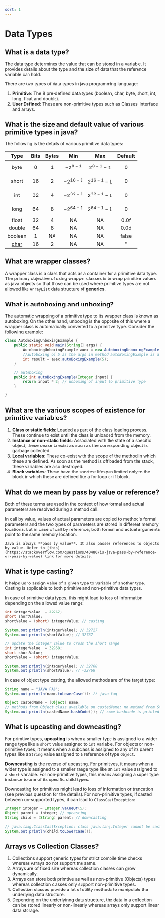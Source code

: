 ```yaml
---
sort: 1
---
```


# Data Types

## What is a data type?

The data type determines the value that can be stored in a variable. It provides details about the type and the size of data that the reference variable can hold.

There are two types of data types in java programming language:

1. **Primitive**: The 8 pre-defined data types (boolean, char, byte, short, int, long, float and double).
2. **User Defined**: These are non-primitive types such as Classes, interface and arrays.

## What is the size and default value of various primitive types in java?

The following is the details of various primitive data types:

|   Type                                         | Bits | Bytes |   Min         |    Max          | Default |
|:----------------------------------------------:|:----:|:-----:|:-------------:|:---------------:|:-------:|
| byte                                           | 8    | 1     | $$-2^{8-1}$$  | $$2^{8-1} -1$$  | 0       |
| short                                          | 16   | 2     | $$-2^{16-1}$$ | $$2^{16-1} -1$$ | 0       |
| int                                            | 32   | 4     | $$-2^{32-1}$$ | $$2^{32-1} -1$$ | 0       |
| long                                           | 64   | 8     | $$-2^{64-1}$$ | $$2^{64-1} -1$$ | 0       |
| float                                          | 32   | 4     | NA            | NA              | 0.0f    |
| double                                         | 64   | 8     | NA            | NA              | 0.0d    |
| boolean                                        | 1    | NA    | NA            | NA              | false   |
| [char](https://stackoverflow.com/a/5078365)    | 16   | 2     | NA            | NA              | ''      |

## What are wrapper classes?

A wrapper class is a class that acts as a container for a primitive data type. The primary objective of using wrapper classes is to wrap primitive values as java objects so that those can be used where primitive types are not allowed like `ArrayList` data structure of **generics**.

## What is autoboxing and unboxing?

The automatic wrapping of a primitive type to its wrapper class is known as autoboxing. On the other hand, unboxing is the opposite of this where a wrapper class is automatically converted to a primitive type. Consider the following example:

```java
class AutoboxingUnboxingExample {
    public static void main(String[] args) {
        AutoboxingUnboxingExample auex = new AutoboxingUnboxingExample();
        //autoboxing of 5 as the args in method autoBoxingExample is a wrapper type
        int result = auex.autoBoxingExample(5);
    }

    // autoboxing
    public int autoBoxingExample(Integer input) {
        return input * 2; // unboxing of input to primitive type
    }

}
```

## What are the various scopes of existence for primitive variables?

1. **Class or static fields**: Loaded as part of the class loading process. These continue to exist until the class is unloaded from the memory.
2. **Instance or non-static fields**: Associated with the state of a specific object, these cease to exist as soon as the corresponding object is garbage collected.
3. **Local variables**: These co-exist with the scope of the method in which these are defined. As soon as the method is offloaded from the stack, these variables are also destroyed.
4. **Block variables**: These have the shortest lifespan limited only to the block in which these are defined like a for loop or if block.

## What do we mean by pass by value or reference?

Both of these terms are used in the context of how formal and actual parameters are resolved during a method call.

In call by value, values of actual parameters are copied to method's formal parameters and the two types of parameters are stored in different memory locations. But in case of call by reference, both formal and actual arguments point to the same memory location.

```tip
Java is always **pass by value**. It also passes references to objects by value. Refer to [this](https://stackoverflow.com/questions/40480/is-java-pass-by-reference-or-pass-by-value) link for more details.
```

## What is type casting?

It helps us to assign value of a given type to variable of another type. Casting is applicable to both primitive and non-primitive data types.

In case of primitive data types, this might lead to loss of information depending on the allowed value range:

```java
int integerValue  = 32767;
short shortValue;
shortValue = (short) integerValue; // casting

System.out.println(integerValue); // 32727
System.out.println(shortValue); // 32767

// update the integer value to cross the short range
int integerValue  = 32768;
short shortValue;
shortValue = (short) integerValue;

System.out.println(integerValue); // 32768
System.out.println(shortValue); // -32768
```

In case of object type casting, the allowed methods are of the target type:

```java
String name = "JAVA FAQ";
System.out.println(name.toLowerCase()); // java faq

Object castedName = (Object) name;
// methods from Object class available on castedName; no method from String class available here
System.out.println(castedName.hashCode()); // some hashcode is printed 
```

## What is upcasting and downcasting?

For primtive types, **upcasting** is when a smaller type is assigned to a wider range type like a `short` value assigned to `int` variable. For objects or non-primitive types, it means when a subclass is assigned to any of its parent types like a `String` value assigned to a reference of type `Object`.

**Downcasting** is the reverse of upcasting. For primitives, it means when a wider type is assigned to a smaller range type like an `int` value assigned to a `short` variable. For non-primitive types, this means assigning a super type instance to one of its specific child types.

Downcasting for primitives might lead to loss of information or truncation (see previous question for the details). For non-primitive types, if casted between un-supported types, it can lead to `ClassCastException`:

```java
Integer integer = Integer.valueOf(5);
Object parent = integer; // upcasting
String child = (String) parent; // downcasting

// java.lang.ClassCastException: class java.lang.Integer cannot be cast to class java.lang.String
System.out.println(child.toLowerCase());
```

## Arrays vs Collection Classes?

1. Collections support generic types for strict compile time checks whereas Arrays do not support the same.
2. Arrays are of fixed size whereas collection classes can grow dynamically.
3. Arrays can store both primtive as well as non-primitive (Objects) types whereas collection classes only support non-primitive types.
4. Collection classes provide a lot of utility methods to manipulate the underlying data structure.
5. Depending on the underlyinng data structure, the data in a collection can be stored linearly or non-linearly whereas arrays only support linear data storage.
